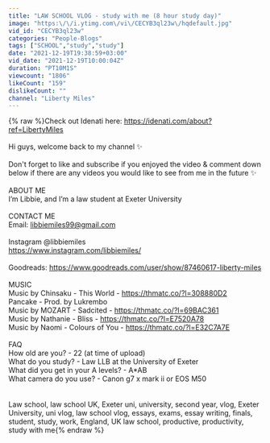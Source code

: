 ```yaml
---
title: "LAW SCHOOL VLOG - study with me (8 hour study day)"
image: "https:\/\/i.ytimg.com\/vi\/CECYB3ql23w\/hqdefault.jpg"
vid_id: "CECYB3ql23w"
categories: "People-Blogs"
tags: ["SCHOOL","study","study"]
date: "2021-12-19T19:38:59+03:00"
vid_date: "2021-12-19T10:00:04Z"
duration: "PT10M1S"
viewcount: "1806"
likeCount: "159"
dislikeCount: ""
channel: "Liberty Miles"
---
```

{% raw %}Check out Idenati here: <a rel="nofollow" target="blank" href="https://idenati.com/about?ref=LibertyMiles">https://idenati.com/about?ref=LibertyMiles</a><br /><br />Hi guys, welcome back to my channel ✨<br /><br />Don't forget to like and subscribe if you enjoyed the video &amp; comment down below if there are any videos you would like to see from me in the future ✨<br /><br />ABOUT ME<br />I’m Libbie, and I’m a law student at Exeter University<br /><br />CONTACT ME<br />Email: libbiemiles99@gmail.com<br /><br />Instagram @libbiemiles<br /><a rel="nofollow" target="blank" href="https://www.instagram.com/libbiemiles/">https://www.instagram.com/libbiemiles/</a><br /><br />Goodreads: <a rel="nofollow" target="blank" href="https://www.goodreads.com/user/show/87460617-liberty-miles">https://www.goodreads.com/user/show/87460617-liberty-miles</a> <br /><br />MUSIC<br />Music by Chinsaku - This World - <a rel="nofollow" target="blank" href="https://thmatc.co/?l=308880D2">https://thmatc.co/?l=308880D2</a> <br />Pancake - Prod. by Lukrembo <br />Music by MOZART - Sadcited - <a rel="nofollow" target="blank" href="https://thmatc.co/?l=69BAC361">https://thmatc.co/?l=69BAC361</a> <br />Music by Nathanie - Bliss - <a rel="nofollow" target="blank" href="https://thmatc.co/?l=E7520A78">https://thmatc.co/?l=E7520A78</a><br />Music by Naomi - Colours of You - <a rel="nofollow" target="blank" href="https://thmatc.co/?l=E32C7A7E">https://thmatc.co/?l=E32C7A7E</a> <br /><br />FAQ <br />How old are you? - 22 (at time of upload) <br />What do you study? - Law LLB at the University of Exeter<br />What did you get in your A levels? - A*AB<br />What camera do you use? - Canon g7 x mark ii or EOS M50 <br /><br /><br />Law school, law school UK, Exeter uni, university, second year, vlog, Exeter University, uni vlog, law school vlog, essays, exams, essay writing, finals, student, study, work, England, UK law school, productive, productivity, study with me{% endraw %}
